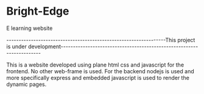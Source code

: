 # Bright-Edge
E learning website

-----------------------------------------------------------------This project is under development----------------------------------------------------------------------

This is a website developed using plane html css and javascript for the frontend. No other web-frame is used.
For the backend nodejs is used and more specifically express and embedded javascript is used to render the dynamic pages.
